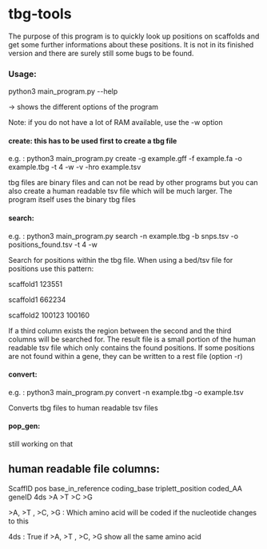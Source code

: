 # tbg-tools

The purpose of this program is to quickly look up positions on scaffolds and get some further informations about these positions.
It is not in its finished version and there are surely still some bugs to be found. 

### Usage:

python3 main_program.py --help

-> shows the different options of the program

Note: if you do not have a lot of RAM available, use the -w option


#### create: this has to be used first to create a tbg file
e.g. : python3 main_program.py create -g example.gff -f example.fa -o example.tbg -t 4 -w -v -hro example.tsv

tbg files are binary files and can not be read by other programs but you can also
create a human readable tsv file which will be much larger.
The program itself uses the binary tbg files



#### search:

e.g. :  python3 main_program.py search -n example.tbg -b snps.tsv -o positions_found.tsv -t 4 -w

Search for positions within the tbg file. When using a bed/tsv file for positions use this pattern:

scaffold1   123551

scaffold1   662234

scaffold2   100123  100160

If a third column exists the region between the second and the third columns will be searched for.
The result file is a small portion of the human readable tsv file which only contains the found positions.
If some positions are not found within a gene, they can be written to a rest file (option -r)


#### convert:
e.g. : python3 main_program.py convert -n example.tbg -o example.tsv

Converts tbg files to human readable tsv files

#### pop_gen:

still working on that


## human readable file columns:
ScaffID pos base_in_reference   coding_base triplett_position   coded_AA    geneID  4ds >A  >T  >C  >G 

\>A, \>T , \>C, \>G : Which amino acid will be coded if the nucleotide changes to this 

4ds : True if  \>A, \>T , \>C, \>G show all the same amino acid
